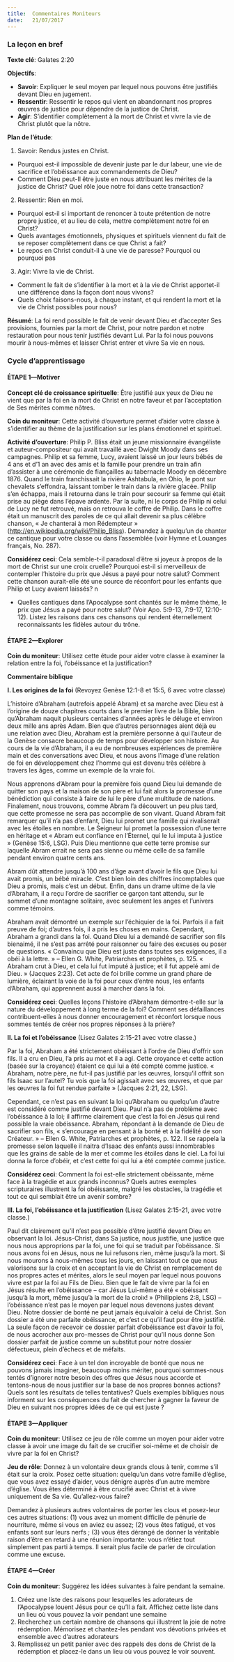 ```yaml
---
title:  Commentaires Moniteurs
date:   21/07/2017
---
```


### La leçon en bref

**Texte clé**: Galates 2:20

**Objectifs**:

- **Savoir**: Expliquer le seul moyen par lequel nous pouvons être justifiés devant Dieu en jugement.
- **Ressentir**: Ressentir le repos qui vient en abandonnant nos propres œuvres de justice pour dépendre de la justice de Christ.
- **Agir**: S’identifier complètement à la mort de Christ et vivre la vie de Christ plutôt que la nôtre.

**Plan de l’étude**:
1. Savoir: Rendus justes en Christ.
+ Pourquoi est-il impossible de devenir juste par le dur labeur, une vie de sacrifice et l’obéissance aux commandements de Dieu?
+ Comment Dieu peut-Il être juste en nous attribuant les mérites de la justice de Christ? Quel rôle joue notre foi dans cette transaction?

2. Ressentir: Rien en moi.
+ Pourquoi est-il si important de renoncer à toute prétention de notre propre justice, et au lieu de cela, mettre complètement notre foi en Christ?
+ Quels avantages émotionnels, physiques et spirituels viennent du fait de se reposer complètement dans ce que Christ a fait?
+ Le repos en Christ conduit-il à une vie de paresse? Pourquoi ou pourquoi pas

3. Agir: Vivre la vie de Christ.
+ Comment le fait de s’identifier à la mort et à la vie de Christ apportet-il une différence dans la façon dont nous vivons?
+ Quels choix faisons-nous, à chaque instant, et qui rendent la mort et la vie de Christ possibles pour nous?

**Résumé**: La foi rend possible le fait de venir devant Dieu et d’accepter Ses provisions, fournies par la mort de Christ, pour notre pardon et notre restauration pour nous tenir justifiés devant Lui. Par la foi nous pouvons mourir à nous-mêmes et laisser Christ entrer et vivre Sa vie en nous.

### Cycle d’apprentissage

#### ÉTAPE 1—Motiver

**Concept clé de croissance spirituelle**: Être justifié aux yeux de Dieu ne vient que par la foi en la mort de Christ en notre faveur et par l’acceptation de Ses mérites comme nôtres.

**Coin du moniteur**: Cette activité d’ouverture permet d’aider votre classe à s’identifier au thème de la justification sur les plans émotionnel et spirituel.

**Activité d’ouverture**: Philip P. Bliss était un jeune missionnaire évangéliste et auteur-compositeur qui avait travaillé avec Dwight Moody dans ses campagnes. Philip et sa femme, Lucy, avaient laissé un jour leurs bébés de 4 ans et d’1 an avec des amis et la famille pour prendre un train afin d’assister à une cérémonie de fiançailles au tabernacle Moody en décembre 1876. Quand le train franchissait la rivière Ashtabula, en Ohio, le pont sur chevalets s’effondra, laissant tomber le train dans la rivière glacée. Philip s’en échappa, mais il retourna dans le train pour secourir sa femme qui était prise au piège dans l’épave ardente. Par la suite, ni le corps de Philip ni celui de Lucy ne fut retrouvé, mais on retrouva le coffre de Philip. Dans le coffre était un manuscrit des paroles de ce qui allait devenir sa plus célèbre chanson, « Je chanterai à mon Rédempteur » (http://en.wikipedia.org/wiki/Philip_Bliss). Demandez à quelqu’un de chanter ce cantique pour votre classe ou dans l’assemblée (voir Hymne et Louanges français, No. 287).

**Considérez ceci**: Cela semble-t-il paradoxal d’être si joyeux à propos de la mort de Christ sur une croix cruelle? Pourquoi est-il si merveilleux de contempler l’histoire du prix que Jésus a payé pour notre salut? Comment cette chanson aurait-elle été une source de réconfort pour les enfants que Philip et Lucy avaient laissés? n

- Quelles cantiques dans l’Apocalypse sont chantés sur le même thème, le prix que Jésus a payé pour notre salut? (Voir Apo. 5:9-13, 7:9-17, 12:10-12). Listez les raisons dans ces chansons qui rendent éternellement reconnaissants les fidèles autour du trône.


#### ÉTAPE 2—Explorer

**Coin du moniteur**: Utilisez cette étude pour aider votre classe à examiner la relation entre la foi, l’obéissance et la justification?

**Commentaire biblique**

**I. Les origines de la foi** (Revoyez Genèse 12:1-8 et 15:5, 6 avec votre classe)

L’histoire d’Abraham (autrefois appelé Abram) et sa marche avec Dieu est à l’origine de douze chapitres courts dans le premier livre de la Bible, bien qu’Abraham naquit plusieurs centaines d’années après le déluge et environ deux mille ans après Adam. Bien que d’autres personnages aient déjà eu une relation avec Dieu, Abraham est la première personne à qui l’auteur de la Genèse consacre beaucoup de temps pour développer son histoire. Au cours de la vie d’Abraham, il a eu de nombreuses expériences de première main et des conversations avec Dieu, et nous avons l’image d’une relation de foi en développement chez l’homme qui est devenu très célèbre à travers les âges, comme un exemple de la vraie foi.

Nous apprenons d’Abram pour la première fois quand Dieu lui demande de quitter son pays et la maison de son père et lui fait alors la promesse d’une bénédiction qui consiste à faire de lui le père d’une multitude de nations. Finalement, nous trouvons, comme Abram l’a découvert un peu plus tard, que cette promesse ne sera pas accomplie de son vivant. Quand Abram fait remarquer qu’il n’a pas d’enfant, Dieu lui promet une famille qui rivaliserait avec les étoiles en nombre. Le Seigneur lui promet la possession d’une terre en héritage et « Abram eut confiance en l’Éternel, qui le lui imputa à justice » (Genèse 15:6, LSG). Puis Dieu mentionne que cette terre promise sur laquelle Abram errait ne sera pas sienne ou même celle de sa famille pendant environ quatre cents ans.

Abram dût attendre jusqu’à 100 ans d’âge avant d’avoir le fils que Dieu lui avait promis, un bébé miracle. C’est bien loin des chiffres incomptables que Dieu a promis, mais c’est un début. Enfin, dans un drame ultime de la vie d’Abraham, il a reçu l’ordre de sacrifier ce garçon tant attendu, sur le sommet d’une montagne solitaire, avec seulement les anges et l’univers comme témoins.

Abraham avait démontré un exemple sur l’échiquier de la foi. Parfois il a fait preuve de foi; d’autres fois, il a pris les choses en mains. Cependant, Abraham a grandi dans la foi. Quand Dieu lui a demandé de sacrifier son fils bienaimé, il ne s’est pas arrêté pour raisonner ou faire des excuses ou poser de questions. « Convaincu que Dieu est juste dans toutes ses exigences, il a obéi à la lettre. » – Ellen G. White, Patriarches et prophètes, p. 125. « Abraham crut à Dieu, et cela lui fut imputé à justice; et il fut appelé ami de Dieu. » (Jacques 2:23). Cet acte de foi brille comme un grand phare de lumière, éclairant la voie de la foi pour ceux d’entre nous, les enfants d’Abraham, qui apprennent aussi à marcher dans la foi.

**Considérez ceci**: Quelles leçons l’histoire d’Abraham démontre-t-elle sur la nature du développement à long terme de la foi? Comment ses défaillances contribuent-elles à nous donner encouragement et réconfort lorsque nous sommes tentés de créer nos propres réponses à la prière?

**II. La foi et l’obéissance** (Lisez Galates 2:15-21 avec votre classe.)

Par la foi, Abraham a été strictement obéissant à l’ordre de Dieu d’offrir son fils. Il a cru en Dieu, l’a pris au mot et il a agi. Cette croyance et cette action (basée sur la croyance) étaient ce qui lui a été compté comme justice. « Abraham, notre père, ne fut-il pas justifié par les œuvres, lorsqu’il offrit son fils Isaac sur l’autel? Tu vois que la foi agissait avec ses œuvres, et que par les œuvres la foi fut rendue parfaite » (Jacques 2:21, 22, LSG).

Cependant, ce n’est pas en suivant la loi qu’Abraham ou quelqu’un d’autre est considéré comme justifié devant Dieu. Paul n’a pas de problème avec l’obéissance à la loi; il affirme clairement que c’est la foi en Jésus qui rend possible la vraie obéissance. Abraham, répondant à la demande de Dieu de sacrifier son fils, « s’encourage en pensant à la bonté et à la fidélité de son Créateur. » – Ellen G. White, Patriarches et prophètes, p. 122. Il se rappela la promesse selon laquelle il naitra d’Isaac des enfants aussi innombrables que les grains de sable de la mer et comme les étoiles dans le ciel. La foi lui donna la force d’obéir, et c’est cette foi qui lui a été comptée comme justice.

**Considérez ceci**: Comment la foi est-elle strictement obéissante, même face à la tragédie et aux grands inconnus? Quels autres exemples scripturaires illustrent la foi obéissante, malgré les obstacles, la tragédie et tout ce qui semblait être un avenir sombre?

**III. La foi, l’obéissance et la justification** (Lisez Galates 2:15-21, avec votre classe.)

Paul dit clairement qu’il n’est pas possible d’être justifié devant Dieu en observant la loi. Jésus-Christ, dans Sa justice, nous justifie, une justice que nous nous approprions par la foi, une foi qui se traduit par l’obéissance. Si nous avons foi en Jésus, nous ne lui refusons rien, même jusqu’à la mort. Si nous mourons à nous-mêmes tous les jours, en laissant tout ce que nous valorisons sur la croix et en acceptant la vie de Christ en remplacement de nos propres actes et mérites, alors le seul moyen par lequel nous pouvons vivre est par la foi au Fils de Dieu. Bien que le fait de vivre par la foi en Jésus résulte en l’obéissance – car Jésus Lui-même a été « obéissant jusqu’à la mort, même jusqu’à la mort de la croix! » (Philippiens 2:8, LSG) – l’obéissance n’est pas le moyen par lequel nous devenons justes devant Dieu. Notre dossier de bonté ne peut jamais équivaloir à celui de Christ. Son dossier a été une parfaite obéissance, et c’est ce qu’il faut pour être justifié. La seule façon de recevoir ce dossier parfait d’obéissance est d’avoir la foi, de nous accrocher aux pro-messes de Christ pour qu’Il nous donne Son dossier parfait de justice comme un substitut pour notre dossier défectueux, plein d’échecs et de méfaits.

**Considérez ceci**: Face à un tel don incroyable de bonté que nous ne pouvons jamais imaginer, beaucoup moins mériter, pourquoi sommes-nous tentés d’ignorer notre besoin des offres que Jésus nous accorde et tentons-nous de nous justifier sur la base de nos propres bonnes actions? Quels sont les résultats de telles tentatives? Quels exemples bibliques nous informent sur les conséquences du fait de chercher à gagner la faveur de Dieu en suivant nos propres idées de ce qui est juste ?

#### ÉTAPE 3—Appliquer

**Coin du moniteur**: Utilisez ce jeu de rôle comme un moyen pour aider votre classe à avoir une image du fait de se crucifier soi-même et de choisir de vivre par la foi en Christ?

**Jeu de rôle**: Donnez à un volontaire deux grands clous à tenir, comme s’il était sur la croix. Posez cette situation: quelqu’un dans votre famille d’église, que vous avez essayé d’aider, vous dénigre auprès d’un autre membre d’église. Vous êtes déterminé à être crucifié avec Christ et à vivre uniquement de Sa vie. Qu’allez-vous faire?

Demandez à plusieurs autres volontaires de porter les clous et posez-leur ces autres situations: (1) vous avez un moment difficile de pénurie de nourriture, même si vous en aviez eu assez; (2) vous êtes fatigué, et vos enfants sont sur leurs nerfs ; (3) vous êtes dérangé de donner la véritable raison d’être en retard à une réunion importante: vous n’étiez tout simplement pas parti à temps. Il serait plus facile de parler de circulation comme une excuse.

#### ÉTAPE 4—Créer

**Coin du moniteur**: Suggérez les idées suivantes à faire pendant la semaine.

1. Créez une liste des raisons pour lesquelles les adorateurs de l’Apocalypse louent Jésus pour ce qu’Il a fait. Affichez cette liste dans un lieu où vous pouvez la voir pendant une semaine
2. Recherchez un certain nombre de chansons qui illustrent la joie de notre rédemption. Mémorisez et chantez-les pendant vos dévotions privées et ensemble avec d’autres adorateurs
3. Remplissez un petit panier avec des rappels des dons de Christ de la rédemption et placez-le dans un lieu où vous pouvez le voir souvent.
